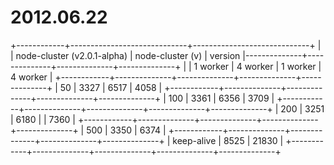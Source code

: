 
# 2012.06.22 #
+------------+-----------------------------+-----------------------------+
|            | node-cluster (v2.0.1-alpha) | node-cluster (v)
|   version  |--------------+--------------+--------------+--------------+
|            |   1 worker   |   4 worker   |   1 worker   |   4 worker   | 
+------------+--------------+--------------+--------------+--------------+
|      50    |     3327     |     6517     |     4058     |
+------------+--------------+--------------+--------------+--------------+
|     100    |     3361     |     6356     |     3709     |
+------------+--------------+--------------+--------------+--------------+
|     200    |     3251     |     6180     |              |     7360     |
+------------+--------------+--------------+--------------+--------------+
|     500    |     3350     |     6374     |
+------------+--------------+--------------+--------------+--------------+
| keep-alive |     8525     |    21830     |
+------------+--------------+--------------+--------------+--------------+
